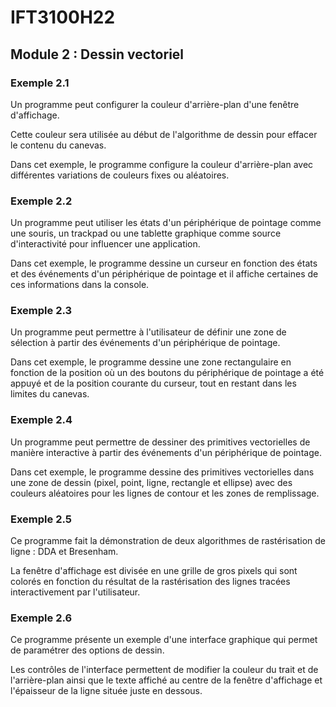 # IFT3100H22

## Module 2 : Dessin vectoriel

### Exemple 2.1

Un programme peut configurer la couleur d'arrière-plan d'une fenêtre d'affichage.

Cette couleur sera utilisée au début de l'algorithme de dessin pour effacer le contenu du canevas.

Dans cet exemple, le programme configure la couleur d'arrière-plan avec différentes variations de couleurs fixes ou aléatoires.

### Exemple 2.2

Un programme peut utiliser les états d'un périphérique de pointage comme une souris, un trackpad ou une tablette graphique comme source d'interactivité pour influencer une application.

Dans cet exemple, le programme dessine un curseur en fonction des états et des événements d'un périphérique de pointage et il affiche certaines de ces informations dans la console.

### Exemple 2.3

Un programme peut permettre à l'utilisateur de définir une zone de sélection à partir des événements d'un périphérique de pointage.

Dans cet exemple, le programme dessine une zone rectangulaire en fonction de la position où un des boutons du périphérique de pointage a été appuyé et de la position courante du curseur, tout en restant dans les limites du canevas.

### Exemple 2.4

Un programme peut permettre de dessiner des primitives vectorielles de manière interactive à partir des événements d'un périphérique de pointage.

Dans cet exemple, le programme dessine des primitives vectorielles dans une zone de dessin (pixel, point, ligne, rectangle et ellipse) avec des couleurs aléatoires pour les lignes de contour et les zones de remplissage.

### Exemple 2.5

Ce programme fait la démonstration de deux algorithmes de rastérisation de ligne : DDA et Bresenham.

La fenêtre d'affichage est divisée en une grille de gros pixels qui sont colorés en fonction du résultat de la rastérisation des lignes tracées interactivement par l'utilisateur.

### Exemple 2.6

Ce programme présente un exemple d'une interface graphique qui permet de paramétrer des options de dessin.

Les contrôles de l'interface permettent de modifier la couleur du trait et de l'arrière-plan ainsi que le texte affiché au centre de la fenêtre d'affichage et l'épaisseur de la ligne située juste en dessous.
